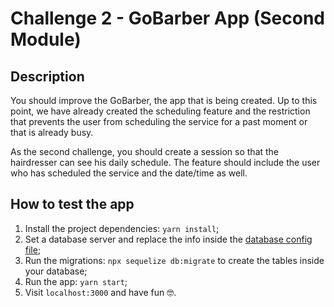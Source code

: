 # Challenge 2 - GoBarber App (Second Module)

## Description
You should improve the GoBarber, the app that is being created.
Up to this point, we have already created the scheduling feature and the restriction that prevents the user from scheduling the service for a past moment or that is already busy.

As the second challenge, you should create a session so that the hairdresser can see his daily schedule. The feature should include the user who has scheduled the service and the date/time as well.


## How to test the app
1. Install the project dependencies: `yarn install`;
2. Set a database server and replace the info inside the [database config file](src/config/database.js);
3. Run the migrations: `npx sequelize db:migrate` to create the tables inside your database;
4. Run the app: `yarn start`;
5. Visit `localhost:3000` and have fun :nerd_face:.

